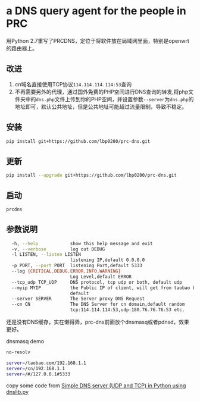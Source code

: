 # a DNS query agent for the people in PRC

用Python 2.7重写了PRCDNS，定位于将软件放在局域网里面，特别是openwrt的路由器上。

## 改进
1. cn域名直接使用TCP协议`114.114.114.114:53`查询
2. 不再需要另外的代理，通过国外免费的PHP空间进行DNS查询的转发,将php文件夹中的`dns.php`文件上传到你的PHP空间，并设置参数`--server`为`dns.php`的地址即可，默认公共地址，但是公共地址可能超过流量限制，导致不稳定。
## 安装
```bash
pip install git+https://github.com/lbp0200/prc-dns.git
```
## 更新
```bash
pip install --upgrade git+https://github.com/lbp0200/prc-dns.git
```
## 启动
```bash
prcdns
```
## 参数说明
```bash
  -h, --help            show this help message and exit
  -v, --verbose         log out DEBUG
  -l LISTEN, --listen LISTEN
                        listening IP,default 0.0.0.0
  -p PORT, --port PORT  listening Port,default 5333
  --log {CRITICAL,DEBUG,ERROR,INFO,WARNING}
                        Log Level,default ERROR
  --tcp_udp TCP_UDP     DNS protocol, tcp udp or both, default udp
  --myip MYIP           the Public IP of client, will get from taobao by
                        default
  --server SERVER       The Server proxy DNS Request
  --cn CN               The DNS Server for cn domain,default random
                        tcp:114.114.114:53,udp:180.76.76.76:53 etc.

```

还是没有DNS缓存，实在懒得弄，prc-dns前面放个dnsmasq或者pdnsd，效果更好。

dnsmasq demo
```bash
no-resolv

server=/taobao.com/192.168.1.1
server=/cn/192.168.1.1
server=/#/127.0.0.1#5333
```
copy some code from [Simple DNS server (UDP and TCP) in Python using dnslib.py](https://gist.github.com/andreif/6069838)
